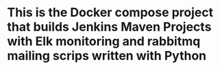 # This is the Docker compose project that builds Jenkins Maven Projects with Elk monitoring and rabbitmq mailing scrips written with Python 
